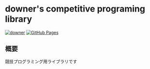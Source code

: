 # downer's competitive programing library

[![downer](https://img.shields.io/endpoint?url=https%3A%2F%2Fatcoder-badges.now.sh%2Fapi%2Fatcoder%2Fjson%2Fdowner)](https://atcoder.jp/users/downer)
 [![GitHub Pages](https://img.shields.io/static/v1?label=GitHub+Pages&message=+&color=brightgreen&logo=github)](https://downerkei.github.io/cp_library/)

## 概要

競技プログラミング用ライブラリです
